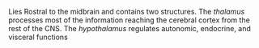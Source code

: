 Lies Rostral to the midbrain and contains two structures. The _thalamus_ processes most of the information reaching the cerebral cortex from the rest of the CNS. The _hypothalamus_ regulates autonomic, endocrine, and visceral functions